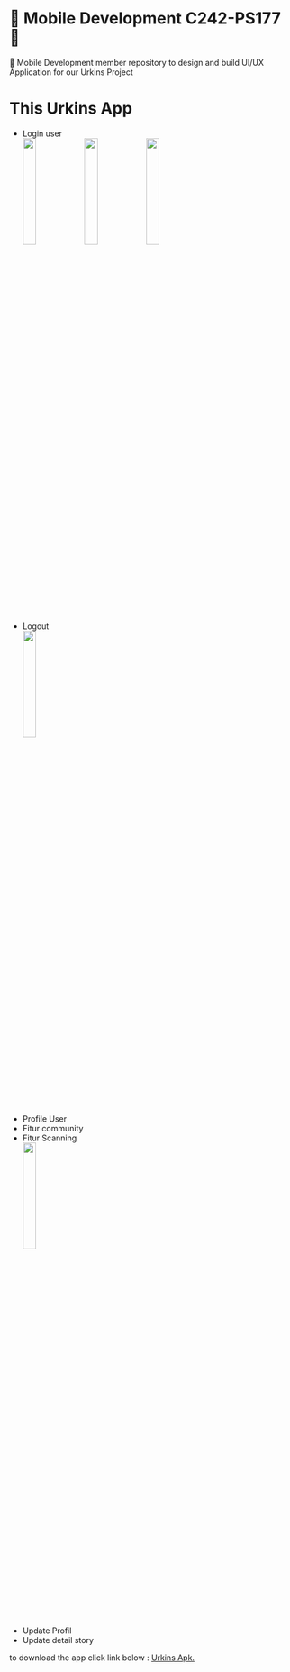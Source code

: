 # 📱 Mobile Development C242-PS177 📱

🎨 Mobile Development member repository to design and build UI/UX Application for our Urkins Project

# This Urkins App

- Login user
  <div>
    <img src="" width="22%">
    <img src="" width="22%">
    <img src="" width="22%">
  </div> 
- Logout 
  <div>
      <img src="" width="22%">
  </div> 
- Profile User
- Fitur community
- Fitur Scanning
  <div>
    <img src="" width="22%">
  </div> 
- Update Profil
- Update detail story

  
to download the app click link below :
[Urkins Apk.](https://drive.google.com/drive/folders/1x_1iYFlnnIarJ5knhN--amvWzRJBrcjQ?usp=sharing)
